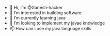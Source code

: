 - 👋 Hi, I’m @Ganesh-hacker
- 👀 I’m interested in building software
- 🌱 I’m currently learning java
- 💞️ I’m looking to implement my javae knowledge
- 📫 How can i use my java language skills

<!---
Ganesh-hacker/Ganesh-hacker is a ✨ special ✨ repository because its `README.md` (this file) appears on your GitHub profile.
You can click the Preview link to take a look at your changes.
--->
